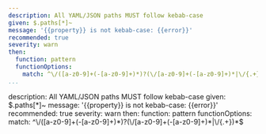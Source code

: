 ---
description: All YAML/JSON paths MUST follow kebab-case
given: $.paths[*]~
message: '{{property}} is not kebab-case: {{error}}'
recommended: true
severity: warn
then:
  function: pattern
  functionOptions:
    match: ^\/([a-z0-9]+(-[a-z0-9]+)*)?(\/[a-z0-9]+(-[a-z0-9]+)*|\/{.+})*$
...description: All YAML/JSON paths MUST follow kebab-case
given: $.paths[*]~
message: '{{property}} is not kebab-case: {{error}}'
recommended: true
severity: warn
then:
  function: pattern
  functionOptions:
    match: ^\/([a-z0-9]+(-[a-z0-9]+)*)?(\/[a-z0-9]+(-[a-z0-9]+)*|\/{.+})*$